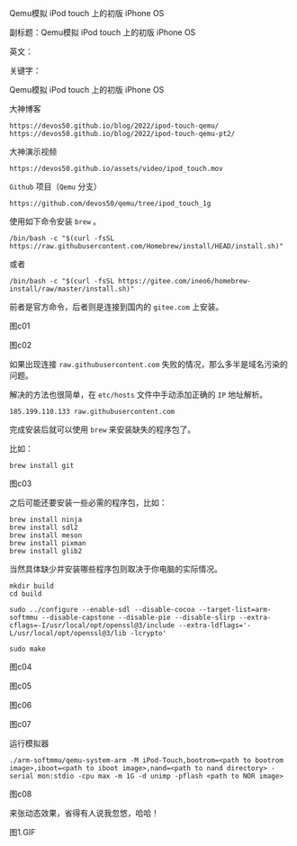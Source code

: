 Qemu模拟 iPod touch 上的初版 iPhone OS

副标题：Qemu模拟 iPod touch 上的初版 iPhone OS

英文：

关键字：



Qemu模拟 iPod touch 上的初版 iPhone OS



大神博客

```
https://devos50.github.io/blog/2022/ipod-touch-qemu/
https://devos50.github.io/blog/2022/ipod-touch-qemu-pt2/
```



大神演示视频

```
https://devos50.github.io/assets/video/ipod_touch.mov
```



`Github` 项目（`Qemu` 分支）

```
https://github.com/devos50/qemu/tree/ipod_touch_1g
```





使用如下命令安装 `brew` 。

```
/bin/bash -c "$(curl -fsSL https://raw.githubusercontent.com/Homebrew/install/HEAD/install.sh)"
```

或者

```
/bin/bash -c "$(curl -fsSL https://gitee.com/ineo6/homebrew-install/raw/master/install.sh)"
```

前者是官方命令，后者则是连接到国内的 `gitee.com` 上安装。

图c01

图c02



如果出现连接 `raw.githubusercontent.com` 失败的情况，那么多半是域名污染的问题。

解决的方法也很简单，在 `etc/hosts` 文件中手动添加正确的 `IP` 地址解析。

```
185.199.110.133 raw.githubusercontent.com
```



完成安装后就可以使用 `brew` 来安装缺失的程序包了。

比如：

```
brew install git
```

图c03



之后可能还要安装一些必需的程序包，比如：

```
brew install ninja
brew install sdl2
brew install meson
brew install pixman
brew install glib2
```



当然具体缺少并安装哪些程序包则取决于你电脑的实际情况。





```
mkdir build
cd build

sudo ../configure --enable-sdl --disable-cocoa --target-list=arm-softmmu --disable-capstone --disable-pie --disable-slirp --extra-cflags=-I/usr/local/opt/openssl@3/include --extra-ldflags='-L/usr/local/opt/openssl@3/lib -lcrypto'

sudo make
```

图c04

图c05

图c06

图c07



运行模拟器

```
./arm-softmmu/qemu-system-arm -M iPod-Touch,bootrom=<path to bootrom image>,iboot=<path to iboot image>,nand=<path to nand directory> -serial mon:stdio -cpu max -m 1G -d unimp -pflash <path to NOR image>
```

图c08



来张动态效果，省得有人说我忽悠，哈哈！

图1.GIF

